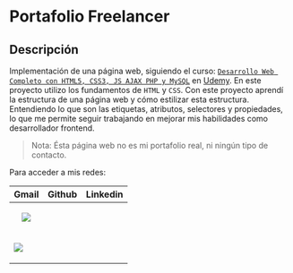 # Portafolio Freelancer

## Descripción

Implementación de una página web, siguiendo el curso: [`Desarrollo Web Completo con HTML5, CSS3, JS AJAX PHP y MySQL`](https://www.udemy.com/course/desarrollo-web-completo-con-html5-css3-js-php-y-mysql/) en [Udemy](https://www.udemy.com/). En este proyecto utilizo los fundamentos de `HTML` y `CSS`. Con este proyecto aprendí la estructura de una página web y cómo estilizar esta estructura. Entendiendo lo que son las etiquetas, atributos, selectores y propiedades, lo que me permite seguir trabajando en mejorar mis habilidades como desarrollador frontend.

> Nota: Ésta página web no es mi portafolio real, ni ningún tipo de contacto.

Para acceder a mis redes:

| Gmail                                                                                                                  | Github | Linkedin |
| ---------------------------------------------------------------------------------------------------------------------- | ------ | -------- |
| <p align="center"><a href="mailto:aaron.rm.hr@gmail.com"><img src="https://skillicons.dev/icons?i=gmail" /></a></p>    |
| <p><a href="https://www.linkedin.com/in/aaronramos-dev/"><img src="https://skillicons.dev/icons?i=linkedin" /></a></p> |
